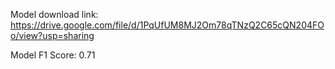 Model download link: https://drive.google.com/file/d/1PqUfUM8MJ2Om78qTNzQ2C65cQN204FOo/view?usp=sharing

Model F1 Score: 0.71
